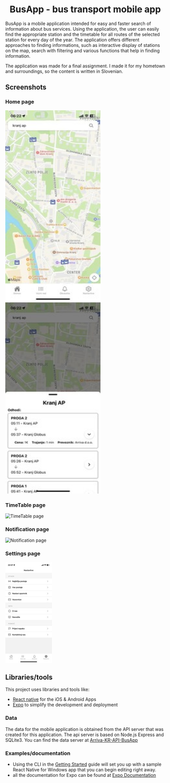 <h1 align="center"> BusApp -   bus transport  mobile app</h1>

BusApp is a mobile application intended for easy and faster search of information about bus services. Using the application, the user can easily find the appropriate station and the timetable for all routes of the selected station for every day of the year. The application offers different approaches to finding informations, such as interactive display of stations on the map, search with filtering and various functions that help in finding information.

The application was made for a final assignment. I made it for my hometown and surroundings, so the content is written in Slovenian.


## Screenshots

### Home page

<img src="
assets/screen/home2.jpg" alt="Home page" width="300" height="600">
<img src="
assets/screen/home.jpg" alt="Home page" width="300" height="600">


### TimeTable page

![TimeTable page](./assets/screen/timetable.jpg "TimeTable page")

### Notification page

![Notification page](./assets/screen/notifications.jpg "Notification page")

### Settings page

![Settings page](./assets/screen/settings.jpg "Settings page")

## Libraries/tools

This project uses libraries and tools like:
- [React native](https://facebook.github.io/react-native) for the iOS & Android Apps
- [Expo](https://facebook.github.io/react-native) to simplify the development and deployment


### Data
The data for the mobile application is obtained from the API server that was created for this application. The api server is based on Node.js Express and SQLite3. You can find the data server at  [Arriva-KR-API-BusApp](https://github.com/Martinek16/Arriva-KR-API-BusApp)

### Examples/documentation
- Using the CLI in the [Getting Started](https://microsoft.github.io/react-native-windows/docs/getting-started) guide will set you up with a sample React Native for Windows app that you can begin editing right away.
- all the documentation for Expo can be found at  [Expo Documentation](https://docs.expo.dev/)

